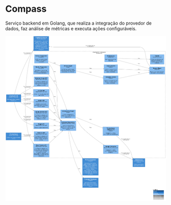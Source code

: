 # Compass

Serviço backend em Golang, que realiza a integração do provedor de dados, faz análise de métricas e executa ações configuráveis.

![diagram](c3.png)